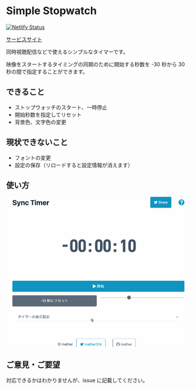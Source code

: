 # Simple Stopwatch

[![Netlify Status](https://api.netlify.com/api/v1/badges/5293735a-2c79-494b-8193-594332626962/deploy-status)](https://app.netlify.com/sites/sync-timer/deploys)

[サービスサイト](https://sync-timer.netlify.app/)

同時視聴配信などで使えるシンプルなタイマーです。

映像をスタートするタイミングの同期のために開始する秒数を -30 秒から 30 秒の間で指定することができます。

## できること

- ストップウォッチのスタート、一時停止
- 開始秒数を指定してリセット
- 背景色、文字色の変更

## 現状できないこと

- フォントの変更
- 設定の保存（リロードすると設定情報が消えます）

## 使い方

![使い方動画](images/SyncTimer.gif)

## ご意見・ご要望

対応できるかはわかりませんが、issue に記載してください。
